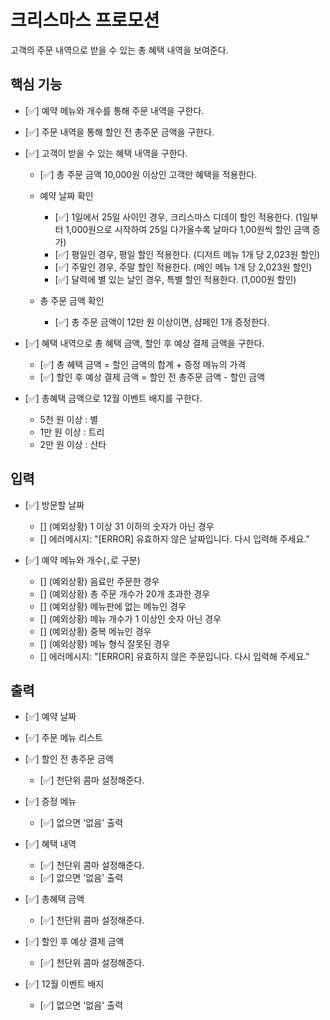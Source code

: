 # 크리스마스 프로모션

고객의 주문 내역으로 받을 수 있는 총 혜택 내역을 보여준다.

## 핵심 기능

- [✅] 예약 메뉴와 개수를 통해 주문 내역을 구한다.

- [✅] 주문 내역을 통해 할인 전 총주문 금액을 구한다.

- [✅] 고객이 받을 수 있는 혜택 내역을 구한다.

  - [✅] 총 주문 금액 10,000원 이상인 고객만 혜택을 적용한다.

  - 예약 날짜 확인

    - [✅] 1일에서 25일 사이인 경우, 크리스마스 디데이 할인 적용한다. (1일부터 1,000원으로 시작하여 25일 다가올수록 날마다 1,00원씩 할인 금액 증가)
    - [✅] 평일인 경우, 평일 할인 적용한다. (디저트 메뉴 1개 당 2,023원 할인)
    - [✅] 주말인 경우, 주말 할인 적용한다. (메인 메뉴 1개 당 2,023원 할인)
    - [✅] 달력에 별 있는 날인 경우, 특별 할인 적용한다. (1,000원 할인)

  - 총 주문 금액 확인

    - [✅] 총 주문 금액이 12만 원 이상이면, 샴페인 1개 증정한다.

- [✅] 혜택 내역으로 총 혜택 금액, 할인 후 예상 결제 금액을 구한다.

  - [✅] 총 혜택 금액 = 할인 금액의 합계 + 증정 메뉴의 가격
  - [✅] 할인 후 예상 결제 금액 = 할인 전 총주문 금액 - 할인 금액

- [✅] 총혜택 금액으로 12월 이벤트 배지를 구한다.

  - 5천 원 이상 : 별
  - 1만 원 이상 : 트리
  - 2만 원 이상 : 산타

## 입력

- [✅] 방문할 날짜

  - [] (예외상황) 1 이상 31 이하의 숫자가 아닌 경우
  - [] 에러메시지: "[ERROR] 유효하지 않은 날짜입니다. 다시 입력해 주세요."

- [✅] 예약 메뉴와 개수(`,`로 구분)

  - [] (예외상황) 음료만 주문한 경우
  - [] (예외상황) 총 주문 개수가 20개 초과한 경우
  - [] (예외상황) 메뉴판에 없는 메뉴인 경우
  - [] (예외상황) 메뉴 개수가 1 이상인 숫자 아닌 경우
  - [] (예외상황) 중복 메뉴인 경우
  - [] (예외상황) 메뉴 형식 잘못된 경우
  - [] 에러메시지: "[ERROR] 유효하지 않은 주문입니다. 다시 입력해 주세요."

## 출력

- [✅] 예약 날짜

- [✅] 주문 메뉴 리스트

- [✅] 할인 전 총주문 금액

  - [✅] 천단위 콤마 설정해준다.

- [✅] 증정 메뉴

  - [✅] 없으면 '없음' 출력

- [✅] 혜택 내역

  - [✅] 천단위 콤마 설정해준다.
  - [✅] 없으면 '없음' 출력

- [✅] 총혜택 금액

  - [✅] 천단위 콤마 설정해준다.

- [✅] 할인 후 예상 결제 금액

  - [✅] 천단위 콤마 설정해준다.

- [✅] 12월 이벤트 배지

  - [✅] 없으면 '없음' 출력
